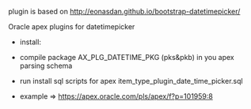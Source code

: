 plugin is based on http://eonasdan.github.io/bootstrap-datetimepicker/

Oracle apex plugins for datetimepicker
- install:
- compile package AX_PLG_DATETIME_PKG (pks&pkb) in you apex parsing schema
- run install sql scripts for apex item_type_plugin_date_time_picker.sql

- example => https://apex.oracle.com/pls/apex/f?p=101959:8



